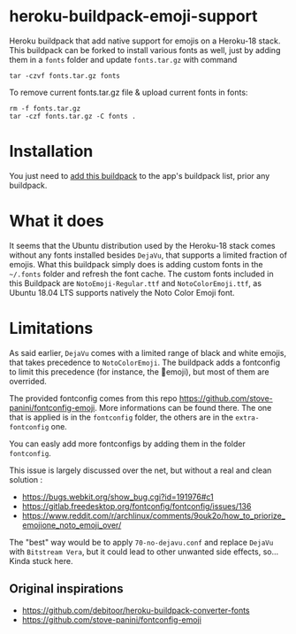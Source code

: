 # heroku-buildpack-emoji-support

Heroku buildpack that add native support for emojis on a Heroku-18 stack. This buildpack can be forked to install various fonts as well, just by adding them in a `fonts` folder and update `fonts.tar.gz` with command 
```
tar -czvf fonts.tar.gz fonts
```

To remove current fonts.tar.gz file & upload current fonts in fonts:
```
rm -f fonts.tar.gz
tar -czf fonts.tar.gz -C fonts .
```

# Installation

You just need to [add this buildpack](https://devcenter.heroku.com/articles/buildpacks#setting-a-buildpack-on-an-application) to the app's buildpack list, prior any buildpack.

# What it does

It seems that the Ubuntu distribution used by the Heroku-18 stack comes without any fonts installed besides `DejaVu`, that supports a limited fraction of emojis. What this buildpack simply does is adding custom fonts in the `~/.fonts` folder and refresh the font cache. 
The custom fonts included in this Buildpack are `NotoEmoji-Regular.ttf` and `NotoColorEmoji.ttf`, as Ubuntu 18.04 LTS supports natively the Noto Color Emoji font.

# Limitations
As said earlier, `DejaVu` comes with a limited range of black and white emojis, that takes precedence to `NotoColorEmoji`. The buildpack adds a fontconfig to limit this precedence (for instance, the 🍪emoji), but most of them are overrided.

The provided fontconfig comes from this repo https://github.com/stove-panini/fontconfig-emoji. More informations can be found there. The one that is applied is in the `fontconfig` folder, the others are in the `extra-fontconfig` one.

You can easly add more fontconfigs by adding them in the folder `fontconfig`.

This issue is largely discussed over the net, but without a real and clean solution :
- https://bugs.webkit.org/show_bug.cgi?id=191976#c1
- https://gitlab.freedesktop.org/fontconfig/fontconfig/issues/136
- https://www.reddit.com/r/archlinux/comments/9ouk2o/how_to_priorize_emojione_noto_emoji_over/

The "best" way would be to apply `70-no-dejavu.conf` and replace `DejaVu` with `Bitstream Vera`, but it could lead to other unwanted side effects, so... Kinda stuck here.

## Original inspirations
- https://github.com/debitoor/heroku-buildpack-converter-fonts
- https://github.com/stove-panini/fontconfig-emoji
